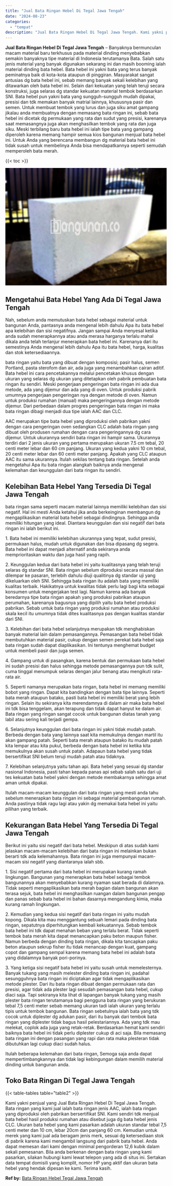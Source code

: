 ```yaml
---
title: "Jual Bata Ringan Hebel Di Tegal Jawa Tengah"
date: "2024-08-23"
categories: 
  - "tempat"
description: "Jual Bata Ringan Hebel Di Tegal Jawa Tengah. Kami yakni penjual yang Jual Bata Ringan Hebel Di Tegal Jawa Tengah. Bata ringan yang kami jual ialah bata ringa..."
---
```


**Jual Bata Ringan Hebel Di Tegal Jawa Tengah** – Banyaknya bermunculan macam material baru terkhusus pada material dinding menyebabkan semakin banyaknya tipe material di Indonesia terutamanya Bata. Salah satu jenis material yang banyak digunakan sekarang ini dan masih booming ialah material dinding bata hebel. Bata hebel ini yakni bata yang terus banyak peminatnya baik di kota-kota ataupun di pinggiran. Masyarakat sangat antusias dg bata hebel ini, sebab memang banyak sekali kelebihan yang ditawarkan oleh bata hebel ini. Selain dari kekuatan yang telah teruji secara konstruksi, juga selaras dg standar kekuatan material tembok berdasarkan SNI. Bata hebel pun yakni bata yang sungguh-sungguh mudah dipakai, presisi dan tdk memakan banyak matrial lainnya, khususnya pasir dan semen. Untuk membuat tembok yang lurus dan juga siku amat gampang jikalau anda membuatnya dengan memasang bata ringan ini, sebab bata hebel ini dicetak dg permukaan yang rata dan sudut yang presisi, karenanya saat memasangnya juga akan menghasilkan tembok yang rata dan juga siku. Meski terbilang baru bata hebel ini ialah tipe bata yang gampang diperoleh karena memang hampir semua kios bangunan menjual bata hebel ini. Untuk Anda yang berencana membangun dg material bata hebel ini tidak susah untuk membelinya Anda bisa mendapatkannya seperti semudah memperoleh bata merah.

{{< toc >}}

![Jual Bata Ringan Hebel Di Tegal Jawa Tengah](/images/jual-hebel-murah-09.png)

## Mengetahui Bata Hebel Yang Ada Di Tegal Jawa Tengah

Nah, sebelum anda memutuskan bata hebel sebagai material untuk bangunan Anda, pantasnya anda mengenal lebih dahulu Apa itu bata hebel apa kelebihan dan sisi negatifnya. Jangan sampai Anda menyesal ketika anda sudah menerapkannya atau anda merasa harganya terlalu mahal dikala anda telah terlanjur menerapkan bata hebel ini. Karenanya dari itu semestinya Anda mengenal lebih dahulu Apa itu bata hebel, harga, kualitas dan stok ketersediaannya.

bata ringan yaitu bata yang dibuat dengan komposisi; pasir halus, semen Portland, pasta sterofom dan air, ada juga yang menambahkan cairan aditif. Bata hebel ini cara pencetakannya melalui pencetakan khusus dengan ukuran yang selaras dg ukuran yang ditetapkan oleh pabrik pembuatan bata ringan itu sendiri. Meski pengerjaan pengeringan bata ringan ini ada dua metode, ada yang dijemur dan ada yang di oven. Untuk produksi pabrik umumnya pengerjaan pengeringan nya dengan metode di oven. Namun untuk produksi rumahan (manual) maka pengeringannya dengan metode dijemur. Dari perbedaan dalam progres pengeringan bata ringan ini maka bata ringan dibagi menjadi dua tipe ialah AAC dan CLC.

AAC merupakan tipe bata hebel yang diproduksi oleh pabrikan yakni dengan cara pengeringan oven sedangkan CLC adalah bata ringan yang dibuat oleh produsen rumahan dengan cara pengeringannya dg cara dijemur. Untuk ukurannya sendiri bata ringan ini hampir sama. Ukurannya terdiri dari 2 jenis ukuran yang pertama merupakan ukuran 7.5 cm tebal, 20 centi meter lebar dan 60 cm panjang. Ukuran yang kedua yakni 10 cm tebal, 20 centi meter lebar dan 60 centi meter panjang. Apakah yang CLC ataupun AAC itu sama ukurannya. Itulah sekilas tentang bata ringan. Setelah anda mengetahui Apa itu bata ringan alangkah baiknya anda mengenal kelemahan dan keunggulan dari bata ringan itu sendiri.

## Kelebihan Bata Hebel Yang Tersedia Di Tegal Jawa Tengah

bata ringan sama seperti macam material lainnya memiliki kelebihan dan sisi negatif. Hal ini mesti Anda ketahui jika anda berkeinginan membangun dg mengaplikasikan material bata hebel sebagai dindingnya. Sehingga anda memiliki hitungan yang ideal. Diantara keunggulan dan sisi negatif dari bata ringan ini ialah berikut ini.

1\. Bata hebel ini memiliki kelebihan ukurannya yang tepat, sudut presisi, permukaan halus, mudah untuk digunakan dan bisa dipasang dg segera. Bata hebel ini dapat menjadi alternatif anda sekiranya anda memprioritaskan waktu dan juga hasil yang rapih.

2\. Keunggulan kedua dari bata hebel ini yaitu kualitasnya yang telah teruji selaras dg standar SNI. Bata ringan sebelum diproduksi secara massal dan dilempar ke pasaran, terlebih dahulu diuji qualitinya dg standar uji yang dikeluarkan oleh SNI. Sehingga bata ringan itu adalah bata yang memiliki kualitas terbaik. Hakikatnya untuk kwalitas tidak perlu lagi bagi kita sebagai konsumen untuk mengerjakan test lagi. Namun karena ada banyak beredarnya tipe bata ringan apakah yang produksi pabrikan ataupun perumahan, karenanya bagusnya yang dipilih yaitu bata hebel produksi pabrikan. Sebab untuk bata ringan yang produksi rumahan atau produksi skala kecil itu umumnya tidak dites kualitasnya pas dengan kualitas standar dari SNI.

3\. Kelebihan dari bata hebel selanjutnya merupakan tdk menghabiskan banyak material lain dalam pemasangannya. Pemasangan bata hebel tidak membutuhkan material pasir, cukup dengan semen perekat bata hebel saja bata ringan sudah dapat diaplikasikan. Ini tentunya menghemat budget untuk membeli pasir dan juga semen.

4\. Gampang untuk di pasangkan, karena bentuk dan permukaan bata hebel ini sudah presisi dan halus sehingga metode pemasangannya pun tdk sulit, cuma tinggal menumpuk selaras dengan jalur benang atau mengikuti rata-rata air.

5\. Seperti namanya merupakan bata ringan, bata hebel ini memang memiliki bobot yang ringan. Dapat kita bandingkan dengan bata tipe lainnya. Seperti bata merah ataupun batako, pasti bata hebel ini memiliki berat yang lebih ringan. Selain itu sekiranya kita merendamnya di dalam air maka bata hebel ini tdk bisa tenggelam, akan terapung dan tidak dapat hanyut ke dalam air. Bata ringan yang ringan sangat cocok untuk bangunan diatas tanah yang labil atau sering kali terjadi gempa.

6\. Selanjutnya keunggulan dari bata ringan ini yakni tidak mudah patah. Berbeda dengan bata yang lainnya saat kita memukulnya dengan martil itu akan gampang patah. Seperti bata merah ataupun batako itu mudah patah kita lempar atau kita pukul, berbeda dengan bata hebel ini ketika kita memukulnya akan susah untuk patah. Adapaun bata hebel yang tidak bersertifikat SNI belum teruji mudah patah atau tidaknya.

7\. Kelebihan selanjutnya yaitu tahan api. Bata hebel yang sesuai dg standar nasional Indonesia, pasti tahan kepada panas api sebab salah satu dari uji tes kekuatan bata hebel yakni dengan metode membakarnya sehingga amat aman untuk dipakai.

Itulah macam-macam keunggulan dari bata ringan yang mesti anda tahu sebelum menerapkan bata ringan ini sebagai material pembangunan rumah. Anda pastinya tidak ragu lagi atau yakin dg memakai bata hebel ini yaitu pilihan yang terbaik.

## Kekurangan Bata Hebel Yang Tersedia Di Tegal Jawa Tengah

Berikut ini yaitu sisi negatif dari bata hebel. Meskipun di atas sudah kami jelaskan macam-macam kelebihan dari bata ringan ini melainkan bukan berarti tdk ada kelemahannya. Bata ringan ini juga mempunyai macam-macam sisi negatif yang diantaranya ialah sbb.

1\. Sisi negatif pertama dari bata hebel ini merupakan kurang ramah lingkungan. Bangunan yang menerapkan bata hebel sebagai tembok bangunannya akan menyebabkan kurang nyaman saat berada di dalamnya. Tidak seperti mengaplikasikan bata merah bagian dalam bangunan akan terasa sejuk, bata hebel ini menghasilkan ruangan dalam bangunan pengap dan panas sebab bata hebel ini bahan dasarnya mengandung kimia, maka kurang ramah lingkungan.

2\. Kemudian yang kedua sisi negatif dari bata ringan ini yaitu mudah kopong. Dikala kita mau menggantung sebuah lemari pada dinding bata ringan, sepatutnya diperhitungkan kembali kekuatannya. Sebab tembok bata hebel ini tdk dapat menahan beban yang terlalu berat. Tidak seperti tembok bata merah kita dapat menancapkan paku beton maupun fisher. Namun berbeda dengan dinding bata ringan, dikala kita tancapkan paku beton ataupun sekrup fisher itu tidak menancap dengan kuat, gampang copot dan gampang sempal karena memang bata hebel ini adalah bata yang didalamnya banyak pori-porinya.

3\. Yang ketiga sisi negatif bata hebel ini yaitu susah untuk memelesternya. Banyak tukang yang masih melester dinding bata ringan ini, padahal sesungguhnya bata ringan ini diciptakan agar tidak mengaplikasikan metode plester. Dari itu bata ringan dibuat dengan permukaan rata dan presisi, agar tidak ada plester lagi sesudah pemasangan bata hebel, cukup diaci saja. Tapi sekiranya kita lihat di lapangan banyak tukang yang masih plester bata ringan terutamanya bagi pengguna bata ringan yang berukuran tebal 7,5 centi meter sebab memang ukuran tadi ialah ukuran yang terlalu tipis untuk tembok bangunan. Bata ringan sebetulnya ialah bata yang tdk cocok untuk diplester dg adukan pasir, dari itu banyak dari tembok bata ringan yang diplester tidak bagus hasil pelestariannya. Ada yang tdk mau melekat, coplok ada juga yang retak-retak. Berdasarkan hemat kami sendiri baiknya bata hebel ini tidak perlu diplester cukup di aci saja. Bila memasang bata ringan ini dengan pasangan yang rapi dan rata maka plesteran tidak dibutuhkan lagi cukup diaci sudah halus.

Itulah beberapa kelemahan dari bata ringan, Semoga saja anda dapat mempertimbangkannya dan tidak lagi kebingungan dalam memilih material dinding untuk bangunan anda.

## Toko Bata Ringan Di Tegal Jawa Tengah

{{< table-tables table="table2" >}}

Kami yakni penjual yang Jual Bata Ringan Hebel Di Tegal Jawa Tengah. Bata ringan yang kami jual ialah bata ringan jenis AAC, ialah bata ringan yang diproduksi oleh pabrikan bersertifikat SNI. Kami sendiri tdk menjual bata hebel hasil produksi rumahan atau disebut juga dg bata hebel jenis CLC. Ukuran bata hebel yang kami pasarkan adalah ukuran standar tebal 7,5 centi meter dan 10 cm, lebar 20cm dan panjang 60 cm. Kemudian untuk merek yang kami jual ada beragam jenis merk, sesuai dg ketersediaan stok di pabrik karena kami mengambil langsung dari pabrik bata hebel. Anda dapat memesan dari kami dengan minimal pengorderan 12,6 kubik dalam sekali pemesanan. Bila anda berkenan dengan bata ringan yang kami pasarkan, silakan hubungi kami lewat telepon yang ada di situs ini. Sertakan data tempat domisili yang komplit, nomor HP yang aktif dan ukuran bata hebel yang hendak dipesan ke kami. Terima kasih.

**Ref by:** [Bata Ringan Hebel Tegal Jawa Tengah](https://id.wikipedia.org/wiki/Bata)
